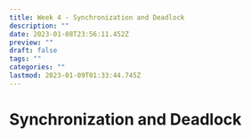 ```yaml
---
title: Week 4 - Synchronization and Deadlock
description: ""
date: 2023-01-08T23:56:11.452Z
preview: ""
draft: false
tags: ""
categories: ""
lastmod: 2023-01-09T01:33:44.745Z
---
```


# Synchronization and Deadlock
